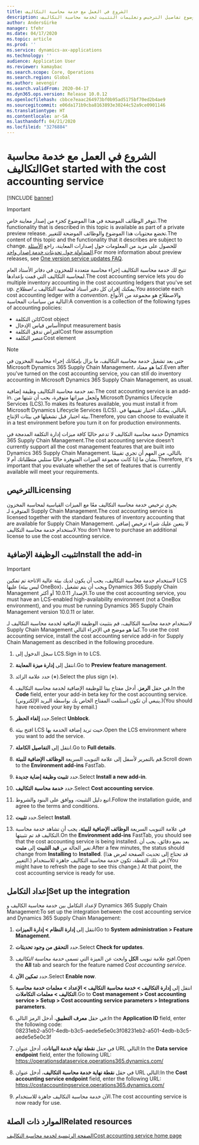 ```yaml
---
title: الشروع في العمل مع خدمة محاسبة التكاليف
description: يوفر هذا الموضوع تفاصيل الترخيص وتعليمات التثبيت لخدمة محاسبة التكاليف.
author: AndersGirke
manager: tfehr
ms.date: 04/17/2020
ms.topic: article
ms.prod: ''
ms.service: dynamics-ax-applications
ms.technology: ''
audience: Application User
ms.reviewer: kamaybac
ms.search.scope: Core, Operations
ms.search.region: Global
ms.author: aevengir
ms.search.validFrom: 2020-04-17
ms.dyn365.ops.version: Release 10.0.12
ms.openlocfilehash: cbbce7eaac264973bf0b95ad5175bf70ed2b4ae9
ms.sourcegitcommit: e06da171b9cba8163893e30244c52a9ce0901146
ms.translationtype: HT
ms.contentlocale: ar-SA
ms.lasthandoff: 04/21/2020
ms.locfileid: "3276884"
---
```

# <a name="get-started-with-the-cost-accounting-service"></a><span data-ttu-id="6bfda-103">الشروع في العمل مع خدمة محاسبة التكاليف</span><span class="sxs-lookup"><span data-stu-id="6bfda-103">Get started with the cost accounting service</span></span>

[!INCLUDE [banner](../includes/banner.md)]

> [!IMPORTANT]
> <span data-ttu-id="6bfda-104">تتوفر الوظائف الموضحة في هذا الموضوع كجزء من إصدار معاينة خاص.</span><span class="sxs-lookup"><span data-stu-id="6bfda-104">The functionality that is described in this topic is available as part of a private preview release.</span></span> <span data-ttu-id="6bfda-105">تخضع محتويات هذا الموضوع والوظائف الموضحة للتغيير.</span><span class="sxs-lookup"><span data-stu-id="6bfda-105">The content of this topic and the functionality that it describes are subject to change.</span></span> <span data-ttu-id="6bfda-106">للحصول على مزيد من المعلومات حول إصدارات المعاينة، راجع [الأسئلة المتداولة حول تحديثات خدمة إصدار واحد](../../fin-ops-core/fin-ops/get-started/one-version.md).</span><span class="sxs-lookup"><span data-stu-id="6bfda-106">For more information about preview releases, see [One version service updates FAQ](../../fin-ops-core/fin-ops/get-started/one-version.md).</span></span>

<span data-ttu-id="6bfda-107">تتيح لك خدمة محاسبة التكاليف إجراء محاسبة متعددة للمخزون في دفاتر الأستاذ العام لمحاسبة التكاليف التي قمت بإعدادها.</span><span class="sxs-lookup"><span data-stu-id="6bfda-107">The cost accounting service lets you do multiple inventory accounting in the cost accounting ledgers that you've set up.</span></span> <span data-ttu-id="6bfda-108">يمكنك إقران كل دفتر أستاذ لمحاسبة التكاليف بـ *اصطلاح*.</span><span class="sxs-lookup"><span data-stu-id="6bfda-108">You associate each cost accounting ledger with a *convention*.</span></span> <span data-ttu-id="6bfda-109">والاصطلاح هو مجموعة من الأنواع التالية من سياسات المحاسبة:</span><span class="sxs-lookup"><span data-stu-id="6bfda-109">A convention is a collection of the following types of accounting policies:</span></span>

- <span data-ttu-id="6bfda-110">كائن التكلفة</span><span class="sxs-lookup"><span data-stu-id="6bfda-110">Cost object</span></span>
- <span data-ttu-id="6bfda-111">أساس قياس الإدخال</span><span class="sxs-lookup"><span data-stu-id="6bfda-111">Input measurement basis</span></span>
- <span data-ttu-id="6bfda-112">افتراض تدفق التكلفة</span><span class="sxs-lookup"><span data-stu-id="6bfda-112">Cost flow assumption</span></span>
- <span data-ttu-id="6bfda-113">عنصر التكلفة</span><span class="sxs-lookup"><span data-stu-id="6bfda-113">Cost element</span></span>

> [!NOTE]
> <span data-ttu-id="6bfda-114">حتى بعد تشغيل خدمة محاسبة التكاليف، ما يزال بإمكانك إجراء محاسبة المخزون في Microsoft Dynamics 365 Supply Chain Management، كما هو معتاد.</span><span class="sxs-lookup"><span data-stu-id="6bfda-114">Even after you've turned on the cost accounting service, you can still do  inventory accounting in Microsoft Dynamics 365 Supply Chain Management, as usual.</span></span>

<span data-ttu-id="6bfda-115">تعد خدمة محاسبة التكاليف وظيفة إضافية.</span><span class="sxs-lookup"><span data-stu-id="6bfda-115">The cost accounting service is an add-in.</span></span> <span data-ttu-id="6bfda-116">ولجعل ميزاتها متوفرة، يجب أن تثبتها من Microsoft Dynamics Lifecycle Services (LCS).</span><span class="sxs-lookup"><span data-stu-id="6bfda-116">To makes its features available, you must install it from Microsoft Dynamics Lifecycle Services (LCS).</span></span> <span data-ttu-id="6bfda-117">بالتالي، يمكنك اختيار تقييمها في بيئة اختبار قبل تشغيلها في بيئات الإنتاج.</span><span class="sxs-lookup"><span data-stu-id="6bfda-117">Therefore, you can choose to evaluate it in a test environment before you turn it on for production environments.</span></span>

<span data-ttu-id="6bfda-118">خدمة محاسبة التكاليف لا تدعم حاليًا كافة ميزات إدارة التكلفة المدمجة في Dynamics 365 Supply Chain Management.</span><span class="sxs-lookup"><span data-stu-id="6bfda-118">The cost accounting service doesn't currently support all the cost management features that are built into Dynamics 365 Supply Chain Management.</span></span> <span data-ttu-id="6bfda-119">بالتالي، من المهم أن تجري تقييمًا بشأن ما إذا كانت مجموعة الميزات المتوفرة حاليًا ستلبي متطلباتك أم لا.</span><span class="sxs-lookup"><span data-stu-id="6bfda-119">Therefore, it's important that you evaluate whether the set of features that is currently available will meet your requirements.</span></span>

## <a name="licensing"></a><span data-ttu-id="6bfda-120">الترخيص</span><span class="sxs-lookup"><span data-stu-id="6bfda-120">Licensing</span></span>

<span data-ttu-id="6bfda-121">يجري ترخيص خدمة محاسبة التكاليف معًا مع الميزات القياسية لمحاسبة المخزون المتوفرة لـ Supply Chain Management.</span><span class="sxs-lookup"><span data-stu-id="6bfda-121">The cost accounting service is licensed together with the standard features of inventory accounting that are available for Supply Chain Management.</span></span> <span data-ttu-id="6bfda-122">لا يتعين عليك شراء ترخيص إضافي لاستخدام خدمة محاسبة التكاليف.</span><span class="sxs-lookup"><span data-stu-id="6bfda-122">You don't have to purchase an additional license to use the cost accounting service.</span></span>

## <a name="install-the-add-in"></a><span data-ttu-id="6bfda-123">تثبيت الوظيفة الإضافية</span><span class="sxs-lookup"><span data-stu-id="6bfda-123">Install the add-in</span></span>

> [!IMPORTANT]
> <span data-ttu-id="6bfda-124">لاستخدام خدمة محاسبة التكاليف، يجب أن يكون لديك بيئة عالية الاتاحة تم تمكين LCS عليها (ليس بيئة OneBox)، ويجب أن يتم تشغيل Dynamics 365 Supply Chain Management الإصدار 10.0.11 أو أكثر.</span><span class="sxs-lookup"><span data-stu-id="6bfda-124">To use the cost accounting service, you must have an LCS-enabled high-availability environment (not a OneBox environment), and you must be running Dynamics 365 Supply Chain Management version 10.0.11 or later.</span></span>

<span data-ttu-id="6bfda-125">لاستخدام خدمة محاسبة التكاليف، قم بتثبيت الوظيفة الإضافية لخدمة محاسبة التكاليف لـ Supply Chain Management كما هو موضح في الإجراء التالي.</span><span class="sxs-lookup"><span data-stu-id="6bfda-125">To use the cost accounting service, install the cost accounting service add-in for Supply Chain Management as described in the following procedure.</span></span>

1. <span data-ttu-id="6bfda-126">سجل الدخول إلى LCS.</span><span class="sxs-lookup"><span data-stu-id="6bfda-126">Sign in to LCS.</span></span>

1. <span data-ttu-id="6bfda-127">انتقل إلى **إدارة ميزة المعاينة**.</span><span class="sxs-lookup"><span data-stu-id="6bfda-127">Go to **Preview feature management**.</span></span>

1. <span data-ttu-id="6bfda-128">حدد علامة الزائد (**+**).</span><span class="sxs-lookup"><span data-stu-id="6bfda-128">Select the plus sign (**+**).</span></span>

1. <span data-ttu-id="6bfda-129">في حقل **الرمز**، أدخل مفتاح بيتا للوظيفة الإضافية لخدمة محاسبة التكاليف.</span><span class="sxs-lookup"><span data-stu-id="6bfda-129">In the **Code** field, enter your add-in beta key for the cost accounting service.</span></span> <span data-ttu-id="6bfda-130">(ينبغي أن تكون استلمت المفتاح الخاص بك بواسطة البريد الإلكتروني.)</span><span class="sxs-lookup"><span data-stu-id="6bfda-130">(You should have received your key by email.)</span></span>

1. <span data-ttu-id="6bfda-131">حدد **إلغاء الحظر**.</span><span class="sxs-lookup"><span data-stu-id="6bfda-131">Select **Unblock**.</span></span>

1. <span data-ttu-id="6bfda-132">افتح بيئة LCS حيث تريد إضافة الخدمة بها.</span><span class="sxs-lookup"><span data-stu-id="6bfda-132">Open the LCS environment where you want to add the service.</span></span>

1. <span data-ttu-id="6bfda-133">انتقل إلى **التفاصيل الكاملة**.</span><span class="sxs-lookup"><span data-stu-id="6bfda-133">Go to **Full details**.</span></span>

1. <span data-ttu-id="6bfda-134">قم بالتمرير لأسفل إلى علامة التبويب السريعة **الوظائف الإضافية للبيئة**.</span><span class="sxs-lookup"><span data-stu-id="6bfda-134">Scroll down to the **Environment add-ins** FastTab.</span></span>

1. <span data-ttu-id="6bfda-135">حدد **تثبيت وظيفة إضاية جديدة**.</span><span class="sxs-lookup"><span data-stu-id="6bfda-135">Select **Install a new add-in**.</span></span>

1. <span data-ttu-id="6bfda-136">حدد **خدمة محاسبة التكاليف**.</span><span class="sxs-lookup"><span data-stu-id="6bfda-136">Select **Cost accounting service**.</span></span>

1. <span data-ttu-id="6bfda-137">اتبع دليل التثبيت، ووافق على البنود والشروط.</span><span class="sxs-lookup"><span data-stu-id="6bfda-137">Follow the installation guide, and agree to the terms and conditions.</span></span>

1. <span data-ttu-id="6bfda-138">حدد **تثبيت**.</span><span class="sxs-lookup"><span data-stu-id="6bfda-138">Select **Install**.</span></span>

1. <span data-ttu-id="6bfda-139">في علامة التبويب السريعة **الوظائف الإضافية للبيئة**، يجب أن تشاهد خدمة محاسبة التكاليف قد تم تثبيتها.</span><span class="sxs-lookup"><span data-stu-id="6bfda-139">On the **Environment add-ins** FastTab, you should see that the cost accounting service is being installed.</span></span> <span data-ttu-id="6bfda-140">بعد بضع دقائق، يجب أن تغير الحالة من **قيد التثبيت** إلى **مثبت**.</span><span class="sxs-lookup"><span data-stu-id="6bfda-140">After a few minutes, the status should change from **Installing** to **Installed**.</span></span> <span data-ttu-id="6bfda-141">(قد تحتاج إلى تحديث الصفحة لعرض هذا التغيير.) في تلك النقطة، تكون خدمة محاسبة التكاليف جاهزة للاستخدام.</span><span class="sxs-lookup"><span data-stu-id="6bfda-141">(You might have to refresh the page to see this change.) At that point, the cost accounting service is ready for use.</span></span>

## <a name="set-up-the-integration"></a><span data-ttu-id="6bfda-142">إعداد التكامل</span><span class="sxs-lookup"><span data-stu-id="6bfda-142">Set up the integration</span></span>

<span data-ttu-id="6bfda-143">لإعداد التكامل بين خدمة محاسبة الكاليف و Dynamics 365 Supply Chain Management:</span><span class="sxs-lookup"><span data-stu-id="6bfda-143">To set up the integration between the cost accounting service and Dynamics 365 Supply Chain Management:</span></span>

1. <span data-ttu-id="6bfda-144">انتقل إلى **إدارة النظام > إدارة الميزات**</span><span class="sxs-lookup"><span data-stu-id="6bfda-144">Go to **System administration > Feature Management**.</span></span>

1. <span data-ttu-id="6bfda-145">حدد **التحقق من وجود تحديثات**.</span><span class="sxs-lookup"><span data-stu-id="6bfda-145">Select **Check for updates**.</span></span>

1. <span data-ttu-id="6bfda-146">افتح علامة تبويب **الكل** وابحث عن الميزة التي تسمى *خدمة محاسبة التكاليف*.</span><span class="sxs-lookup"><span data-stu-id="6bfda-146">Open the **All** tab and search for the feature named *Cost accounting service*.</span></span>

1. <span data-ttu-id="6bfda-147">حدد **تمكين الآن**.</span><span class="sxs-lookup"><span data-stu-id="6bfda-147">Select **Enable now**.</span></span>

1. <span data-ttu-id="6bfda-148">انتقل إلى **إدارة التكاليف > خدمة محاسبة التكاليف > الإعداد > معلمات خدمة محاسبة التكاليف > معلمات التكاملات**.</span><span class="sxs-lookup"><span data-stu-id="6bfda-148">Go to **Cost management > Cost accounting service > Setup > Cost accounting service parameters > Integrations parameters**.</span></span>

1. <span data-ttu-id="6bfda-149">في حقل **معرف التطبيق**، أدخل الرمز التالي:</span><span class="sxs-lookup"><span data-stu-id="6bfda-149">In the **Application ID** field, enter the following code:</span></span><br> <span data-ttu-id="6bfda-150">08231eb2-a501-4edb-b3c5-aede5e5e0c3f</span><span class="sxs-lookup"><span data-stu-id="6bfda-150">08231eb2-a501-4edb-b3c5-aede5e5e0c3f</span></span>

1. <span data-ttu-id="6bfda-151">في حقل **نقطة نهاية خدمة البيانات**، أدخل عنوان URL التالي:</span><span class="sxs-lookup"><span data-stu-id="6bfda-151">In the **Data service endpoint** field, enter the following URL:</span></span><br>https://operationsdataservice.operations365.dynamics.com/

1. <span data-ttu-id="6bfda-152">في حقل **نقطة نهاية خدمة محاسبة التكاليف**، أدخل عنوان URL التالي:</span><span class="sxs-lookup"><span data-stu-id="6bfda-152">In the **Cost accounting service endpoint** field, enter the following URL:</span></span><br>https://costaccountingservice.operations365.dynamics.com/

1. <span data-ttu-id="6bfda-153">الآن خدمة محاسبة التكاليف جاهزة للاستخدام.</span><span class="sxs-lookup"><span data-stu-id="6bfda-153">The cost accounting service is now ready for use.</span></span>

## <a name="related-resources"></a><span data-ttu-id="6bfda-154">الموارد ذات الصلة</span><span class="sxs-lookup"><span data-stu-id="6bfda-154">Related resources</span></span>

[<span data-ttu-id="6bfda-155">الصفحة الرئيسية لخدمة محاسبة التكاليف</span><span class="sxs-lookup"><span data-stu-id="6bfda-155">Cost accounting service home page</span></span>](cost-accounting-service-home.md)
